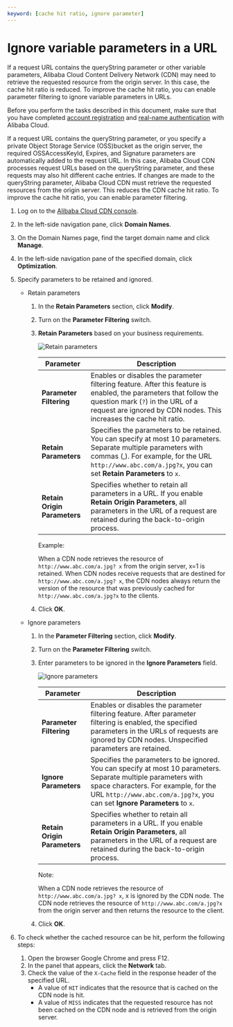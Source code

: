 ```yaml
---
keyword: [cache hit ratio, ignore parameter]
---
```


# Ignore variable parameters in a URL

If a request URL contains the queryString parameter or other variable parameters, Alibaba Cloud Content Delivery Network \(CDN\) may need to retrieve the requested resource from the origin server. In this case, the cache hit ratio is reduced. To improve the cache hit ratio, you can enable parameter filtering to ignore variable parameters in URLs.

Before you perform the tasks described in this document, make sure that you have completed [account registration](https://account.alibabacloud.com/register/intl_register.htm) and [real-name authentication](https://account-intl.console.aliyun.com/#/intlAuth) with Alibaba Cloud.

If a request URL contains the queryString parameter, or you specify a private Object Storage Service \(OSS\)bucket as the origin server, the required OSSAccessKeyId, Expires, and Signature parameters are automatically added to the request URL. In this case, Alibaba Cloud CDN processes request URLs based on the queryString parameter, and these requests may also hit different cache entries. If changes are made to the queryString parameter, Alibaba Cloud CDN must retrieve the requested resources from the origin server. This reduces the CDN cache hit ratio. To improve the cache hit ratio, you can enable parameter filtering.

1.  Log on to the [Alibaba Cloud CDN console](https://cdn.console.aliyun.com).

2.  In the left-side navigation pane, click **Domain Names**.

3.  On the Domain Names page, find the target domain name and click **Manage**.

4.  In the left-side navigation pane of the specified domain, click **Optimization**.

5.  Specify parameters to be retained and ignored.

    -   Retain parameters
        1.  In the **Retain Parameters** section, click **Modify**.
        2.  Turn on the **Parameter Filtering** switch.
        3.  **Retain Parameters** based on your business requirements.

            ![Retain parameters](https://static-aliyun-doc.oss-accelerate.aliyuncs.com/assets/img/en-US/9025924061/p57056.png)

            |Parameter|Description|
            |---------|-----------|
            |**Parameter Filtering**|Enables or disables the parameter filtering feature. After this feature is enabled, the parameters that follow the question mark \(`?`\) in the URL of a request are ignored by CDN nodes. This increases the cache hit ratio.|
            |**Retain Parameters**|Specifies the parameters to be retained. You can specify at most 10 parameters. Separate multiple parameters with commas \(,\). For example, for the URL `http://www.abc.com/a.jpg?x`, you can set **Retain Parameters** to `x`.|
            |**Retain Origin Parameters**|Specifies whether to retain all parameters in a URL. If you enable **Retain Origin Parameters**, all parameters in the URL of a request are retained during the back-to-origin process.|

            Example:

            When a CDN node retrieves the resource of `http://www.abc.com/a.jpg? x` from the origin server, x=1 is retained. When CDN nodes receive requests that are destined for `http://www.abc.com/a.jpg? x`, the CDN nodes always return the version of the resource that was previously cached for `http://www.abc.com/a.jpg?x` to the clients.

        4.  Click **OK**.
    -   Ignore parameters
        1.  In the **Parameter Filtering** section, click **Modify**.
        2.  Turn on the **Parameter Filtering** switch.
        3.  Enter parameters to be ignored in the **Ignore Parameters** field.

            ![Ignore parameters](https://static-aliyun-doc.oss-accelerate.aliyuncs.com/assets/img/5161/15686049487304_en-US.png)

            |Parameter|Description|
            |---------|-----------|
            |**Parameter Filtering**|Enables or disables the parameter filtering feature. After parameter filtering is enabled, the specified parameters in the URLs of requests are ignored by CDN nodes. Unspecified parameters are retained.|
            |**Ignore Parameters**|Specifies the parameters to be ignored. You can specify at most 10 parameters. Separate multiple parameters with space characters. For example, for the URL `http://www.abc.com/a.jpg?x`, you can set **Ignore Parameters** to `x`.|
            |**Retain Origin Parameters**|Specifies whether to retain all parameters in a URL. If you enable **Retain Origin Parameters**, all parameters in the URL of a request are retained during the back-to-origin process.|

            Note:

            When a CDN node retrieves the resource of `http://www.abc.com/a.jpg? x`, x is ignored by the CDN node. The CDN node retrieves the resource of `http://www.abc.com/a.jpg?x` from the origin server and then returns the resource to the client.

        4.  Click **OK**.
6.  To check whether the cached resource can be hit, perform the following steps:

    1.  Open the browser Google Chrome and press F12.
    2.  In the panel that appears, click the **Network** tab.
    3.  Check the value of the `X-Cache` field in the response header of the specified URL.
        -   A value of `HIT` indicates that the resource that is cached on the CDN node is hit.
        -   A value of `MISS` indicates that the requested resource has not been cached on the CDN node and is retrieved from the origin server.

